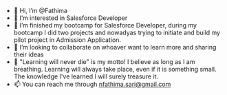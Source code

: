 - 👋 Hi, I’m @Fathima
- 👀 I’m interested in Salesforce Developer
- 🌱 I’m finished my bootcamp for Salesforce Developer, during my bootcamp I did two projects and nowadyas trying       to initiate and build my pilot project in Admission Application.
- 💞️ I’m looking to collaborate on whoaver want to learn more and sharing their ideas 
- 💞️ "Learning will never die" is my motto! 
      I believe as long as I am breathing. Learning will always take place, even if it is something small. The 
      knowledge I've learned I will surely treasure it.
- 📫 You can reach me through nfathima.sari@gmail.com

      
      

<!---
isBefore/isBefore is a ✨ special ✨ repository because its `README.md` (this file) appears on your GitHub profile.
You can click the Preview link to take a look at your changes.
--->
